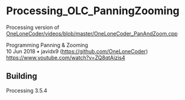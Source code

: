 # Processing_OLC_PanningZooming
 Processing version of [OneLoneCoder/videos/blob/master/OneLoneCoder_PanAndZoom.cpp](https://github.com/OneLoneCoder/videos/blob/master/OneLoneCoder_PanAndZoom.cpp)

 Programming Panning & Zooming\
  10 Jun 2018 • javidx9 (https://github.com/OneLoneCoder) \
  https://www.youtube.com/watch?v=ZQ8qtAizis4

## Building
 Processing 3.5.4
